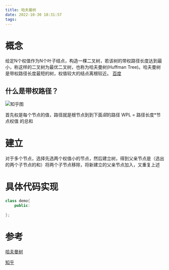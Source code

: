 ```yaml
---
title: 哈夫曼树
date: 2022-10-30 18:31:57
tags:
---
```

# 概念
给定N个权值作为N个叶子结点，构造一棵二叉树，若该树的带权路径长度达到最小，称这样的二叉树为最优二叉树，也称为哈夫曼树(Huffman Tree)。哈夫曼树是带权路径长度最短的树，权值较大的结点离根较近。
[百度](https://baike.baidu.com/item/%E5%93%88%E5%A4%AB%E6%9B%BC%E6%A0%91/2305769)

## 什么是带权路径？
![知乎图](https://pic1.zhimg.com/80/v2-f07e3b68c7798559e664eeb6cf20ba3c_720w.webp)

首先权是每个节点的值，路径就是根节点到到下面*层*的路径
WPL = 路径长度*节点权值 的总和

# 建立
对于多个节点，选择先选两个权值小的节点，然后建立树，得到父亲节点是（选出的两个子节点的和）将两个子节点移除，将新建立的父亲节点加入，又重复上述

# 具体代码实现
```cpp
class demo{
    public:
    
};
```


# 参考
[哈夫曼树](http://data.biancheng.net/view/33.html)

[知乎](https://zhuanlan.zhihu.com/p/415467000)


